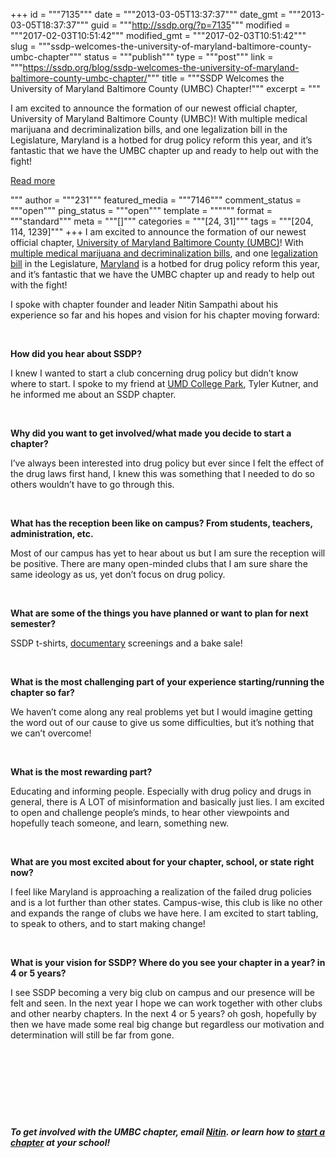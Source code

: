 +++
id = """7135"""
date = """2013-03-05T13:37:37"""
date_gmt = """2013-03-05T18:37:37"""
guid = """http://ssdp.org/?p=7135"""
modified = """2017-02-03T10:51:42"""
modified_gmt = """2017-02-03T10:51:42"""
slug = """ssdp-welcomes-the-university-of-maryland-baltimore-county-umbc-chapter"""
status = """publish"""
type = """post"""
link = """https://ssdp.org/blog/ssdp-welcomes-the-university-of-maryland-baltimore-county-umbc-chapter/"""
title = """SSDP Welcomes the University of Maryland Baltimore County (UMBC) Chapter!"""
excerpt = """<p>I am excited to announce the formation of our newest official chapter, University of Maryland Baltimore County (UMBC)! With multiple medical marijuana and decriminalization bills, and one legalization bill in the Legislature, Maryland is a hotbed for drug policy reform this year, and it&#8217;s fantastic that we have the UMBC chapter up and ready to help out with the fight!</p>
<div class="h10"></div>
<p><a class="more-link2 flat" href="https://ssdp.org/blog/ssdp-welcomes-the-university-of-maryland-baltimore-county-umbc-chapter/">Read more</a></p>
"""
author = """231"""
featured_media = """7146"""
comment_status = """open"""
ping_status = """open"""
template = """"""
format = """standard"""
meta = """[]"""
categories = """[24, 31]"""
tags = """[204, 114, 1239]"""
+++
I am excited to announce the formation of our newest official chapter, <a title="UMBC SSDP" href="http://ssdp.org/chapters/mid-atlantic/maryland/university-of-maryland-baltimore-county-umbc/" target="_blank">University of Maryland Baltimore County (UMBC)</a>! With <a title="Maryland marijuana bills" href="http://ssdp.org/action/take-action-tell-your-representative-to-support-maryland-marijuana-bills/" target="_blank">multiple medical marijuana and decriminalization bills</a>, and one <a title="Maryland marijuana legalization bill" href="http://ssdp.org/action/hb-1453-legalize-marijuana-in-maryland/" target="_blank">legalization bill</a> in the Legislature, <a title="SSDP chapters in Maryland" href="http://ssdp.org/chapters/mid-atlantic/maryland/" target="_blank">Maryland</a> is a hotbed for drug policy reform this year, and it&#8217;s fantastic that we have the UMBC chapter up and ready to help out with the fight!

I spoke with chapter founder and leader Nitin Sampathi about his experience so far and his hopes and vision for his chapter moving forward:

&nbsp;

<b>How did you hear about SSDP? </b>

<b></b>I knew I wanted to start a club concerning drug policy but didn&#8217;t know where to start. I spoke to my friend at <a title="UMD College Park SSDP" href="http://ssdp.org/chapters/mid-atlantic/maryland/university-of-maryland-umd/" target="_blank">UMD College Park</a>, Tyler Kutner, and he informed me about an SSDP chapter.

&nbsp;

<b>Why did you want to get involved/what made you decide to start a chapter?</b>

<b></b>I&#8217;ve always been interested into drug policy but ever since I felt the effect of the drug laws first hand, I knew this was something that I needed to do so others wouldn&#8217;t have to go through this.

&nbsp;

<b>What has the reception been like on campus? From students, teachers, administration, etc.</b>

<b></b>Most of our campus has yet to hear about us but I am sure the reception will be positive. There are many open-minded clubs that I am sure share the same ideology as us, yet don&#8217;t focus on drug policy.

&nbsp;

<b>What are some of the things you have planned or want to plan for next semester?</b>

<b></b>SSDP t-shirts, <a title="Drug war documentaries" href="http://ssdp.org/resources/movies-and-documentaries/" target="_blank">documentary</a> screenings and a bake sale!

&nbsp;

<b>What is the most challenging part of your experience starting/running the chapter so far? </b>

<b></b>We haven&#8217;t come along any real problems yet but I would imagine getting the word out of our cause to give us some difficulties, but it&#8217;s nothing that we can&#8217;t overcome!

&nbsp;

<b>What is the most rewarding part?</b>

<b></b>Educating and informing people. Especially with drug policy and drugs in general, there is A LOT of misinformation and basically just lies. I am excited to open and challenge people&#8217;s minds, to hear other viewpoints and hopefully teach someone, and learn, something new.

&nbsp;

<b>What are you most excited about for your chapter, school, or state right now?</b>

<b></b>I feel like Maryland is approaching a realization of the failed drug policies and is a lot further than other states. Campus-wise, this club is like no other and expands the range of clubs we have here. I am excited to start tabling, to speak to others, and to start making change!

&nbsp;

<b>What is your vision for SSDP? Where do you see your chapter in a year? in 4 or 5 years?</b>

<b></b>I see SSDP becoming a very big club on campus and our presence will be felt and seen. In the next year I hope we can work together with other clubs and other nearby chapters. In the next 4 or 5 years? oh gosh, hopefully by then we have made some real big change but regardless our motivation and determination will still be far from gone.

&nbsp;

&nbsp;

&nbsp;

&nbsp;

<em><strong>To get involved with the UMBC chapter, email <a title="Email UMBC SSDP" href="mailto:umbc.ssdp@gmail.com" target="_blank">Nitin</a>. or learn how to <a title="Start an SSDP chapter" href="http://ssdp.org/chapters/start/" target="_blank">start a chapter</a> at your school!</strong></em>
